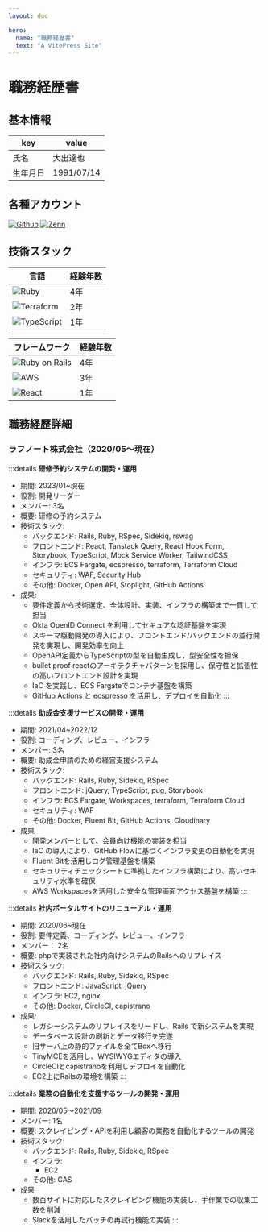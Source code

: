 ```yaml
---
layout: doc

hero:
  name: "職務経歴書"
  text: "A VitePress Site"
---
```

# 職務経歴書

## 基本情報

|key|value|
|---|---|
| 氏名 | 大出達也 |
| 生年月日 | 1991/07/14 |

## 各種アカウント
<div class="space-x-3">
  <a class="inline-block" href="https://github.com/machamp0714" target="_blank"><img alt="Github" src="https://img.shields.io/badge/machmap-%2312100E.svg?&style=flat-square&logo=Github&logoColor=white" /></a>
  <a class="inline-block" href="https://zenn.dev/machamp" target="_blank"><img alt="Zenn" src="https://img.shields.io/badge/machamp-3EA8FF.svg?&style=flat-square&logo=Zenn&logoColor=white" /></a>
</div>

## 技術スタック

<div class="grid gap-4 grid-cols-[repeat(auto-fit,minmax(300px,1fr))]">

<div>

| 言語 | 経験年数 |
| --- | --- |
| <img alt="Ruby" src="https://img.shields.io/badge/-Ruby-CC342D?style=flat-square&logo=Ruby&logoColor=white" /> | 4年 |
| <img alt="Terraform" src="https://img.shields.io/badge/-Terraform-844fba?style=flat-square&logo=terraform&logoColor=white" /> | 2年 |
| <img alt="TypeScript" src="https://img.shields.io/badge/-TypeScript-007ACC?style=flat-square&logo=typescript&logoColor=white" /> | 1年 |

</div>

<div>

| フレームワーク | 経験年数 |
| --- | --- |
| <img alt="Ruby on Rails" src="https://img.shields.io/badge/-Rails-CC0000?style=flat-square&logo=Ruby-on-Rails&logoColor=white" /> | 4年 |
| <img alt="AWS" src="https://img.shields.io/badge/-AWS-232F3E?style=flat-square&logo=Amazon-AWS&logoColor=white" /> | 3年 |
| <img alt="React" src="https://img.shields.io/badge/-React-45b8d8?style=flat-square&logo=React&logoColor=white" /> | 1年 |

</div>

</div>

## 職務経歴詳細


### ラフノート株式会社（2020/05〜現在）

:::details **研修予約システムの開発・運用**
- 期間: 2023/01~現在
- 役割: 開発リーダー
- メンバー: 3名
- 概要: 研修の予約システム
- 技術スタック:
  - バックエンド: Rails, Ruby, RSpec, Sidekiq, rswag
  - フロントエンド: React, Tanstack Query, React Hook Form, Storybook, TypeScript, Mock Service Worker, TailwindCSS
  - インフラ: ECS Fargate, ecspresso, terraform, Terraform Cloud
  - セキュリティ: WAF, Security Hub
  - その他: Docker, Open API, Stoplight, GitHub Actions
- 成果:
  - 要件定義から技術選定、全体設計、実装、インフラの構築まで一貫して担当
  - Okta OpenID Connect を利用してセキュアな認証基盤を実現
  - スキーマ駆動開発の導入により、フロントエンド/バックエンドの並行開発を実現し、開発効率を向上
  - OpenAPI定義からTypeScriptの型を自動生成し、型安全性を担保
  - bullet proof reactのアーキテクチャパターンを採用し、保守性と拡張性の高いフロントエンド設計を実現
  - IaC を実践し、ECS Fargateでコンテナ基盤を構築
  - GitHub Actions と ecspresso を活用し、デプロイを自動化
:::

:::details **助成金支援サービスの開発・運用**

- 期間: 2021/04~2022/12
- 役割: コーディング、レビュー、インフラ
- メンバー: 3名
- 概要: 助成金申請のための経営支援システム
- 技術スタック:
  - バックエンド: Rails, Ruby, Sidekiq, RSpec
  - フロントエンド: jQuery, TypeScript, pug, Storybook
  - インフラ: ECS Fargate, Workspaces, terraform, Terraform Cloud
  - セキュリティ: WAF
  - その他: Docker, Fluent Bit, GitHub Actions, Cloudinary
- 成果
  - 開発メンバーとして、会員向け機能の実装を担当
  - IaC の導入により、GitHub Flowに基づくインフラ変更の自動化を実現
  - Fluent Bitを活用しログ管理基盤を構築
  - セキュリティチェックシートに準拠したインフラ構築により、高いセキュリティ水準を確保
  - AWS Workspacesを活用した安全な管理画面アクセス基盤を構築
:::

:::details **社内ポータルサイトのリニューアル・運用**

- 期間: 2020/06~現在
- 役割: 要件定義、コーディング、レビュー、インフラ
- メンバー： 2名
- 概要: phpで実装された社内向けシステムのRailsへのリプレイス
- 技術スタック:
  -  バックエンド: Rails, Ruby, Sidekiq, RSpec
  -  フロントエンド: JavaScript, jQuery
  -  インフラ: EC2, nginx
  -  その他: Docker, CircleCI, capistrano
- 成果:
  - レガシーシステムのリプレイスをリードし、Rails で新システムを実現
  - データベース設計の刷新とデータ移行を完遂
  - 旧サーバ上の静的ファイルを全てBoxへ移行
  - TinyMCEを活用し、WYSIWYGエディタの導入
  - CircleCIとcapistranoを利用しデプロイを自動化
  - EC2上にRailsの環境を構築
:::

:::details **業務の自動化を支援するツールの開発・運用**

- 期間: 2020/05〜2021/09
- メンバー: 1名
- 概要: スクレイピング・APIを利用し顧客の業務を自動化するツールの開発
- 技術スタック:
  - バックエンド: Rails, Ruby, Sidekiq, RSpec
  - インフラ:
    - EC2
  - その他: GAS
- 成果
  - 数百サイトに対応したスクレイピング機能の実装し、手作業での収集工数を削減
  - Slackを活用したバッチの再試行機能の実装
:::
